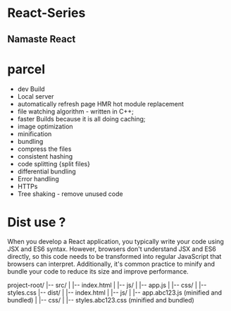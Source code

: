 # React-Series
## Namaste React


# parcel
- dev Build
- Local server
- automatically refresh page HMR hot module replacement
- file watching algorithm - written in C++;
- faster Builds because it is all doing caching;
- image optimization 
- minification
- bundling
- compress the files
- consistent hashing 
- code splitting {split files}
- differential bundling
- Error handling
- HTTPs
- Tree shaking - remove unused code 


# Dist use ?
When you develop a React application, you typically write your code using JSX and ES6 syntax. However, browsers don't understand JSX and ES6 directly, so this code needs to be transformed into regular JavaScript that browsers can interpret. Additionally, it's common practice to minify and bundle your code to reduce its size and improve performance.

project-root/
|-- src/
|   |-- index.html
|   |-- js/
|       |-- app.js
|   |-- css/
|       |-- styles.css
|-- dist/
|   |-- index.html
|   |-- js/
|       |-- app.abc123.js  (minified and bundled)
|   |-- css/
|       |-- styles.abc123.css (minified and bundled)
